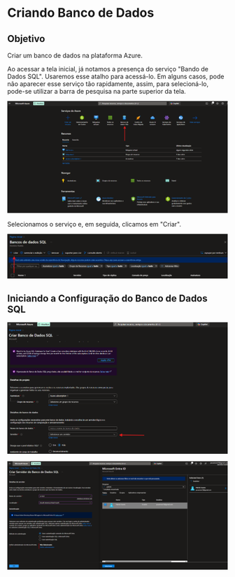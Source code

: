 # Criando Banco de Dados

## Objetivo
  Criar um banco de dados na plataforma Azure.

Ao acessar a tela inicial, já notamos a presença do serviço "Bando de Dados SQL". Usaremos esse atalho para acessá-lo. Em alguns casos, pode não aparecer esse serviço tão rapidamente, assim, para selecioná-lo, pode-se utilizar a barra de pesquisa na parte superior da tela.

![bd1](https://github.com/psoares07/Concepts-Cloud-Azure/blob/main/images/banco%20de%20dados/1.png)


Selecionamos o serviço e, em seguida, clicamos em "Criar".

![bd2](https://github.com/psoares07/Concepts-Cloud-Azure/blob/main/images/banco%20de%20dados/foto2.png)



## Iniciando a Configuração do Banco de Dados SQL


![bd3](https://github.com/psoares07/Concepts-Cloud-Azure/blob/main/images/banco%20de%20dados/teste.png)

![bd4](https://github.com/psoares07/Concepts-Cloud-Azure/blob/main/images/banco%20de%20dados/4.png)
